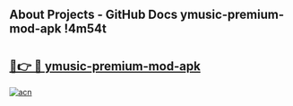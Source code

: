 ## About Projects - GitHub Docs ymusic-premium-mod-apk !4m54t

# <h2><a href="https://andorid.site?title=ymusic-premium-mod-apk&ref=19M">🔗👉 🔴 ymusic-premium-mod-apk</a></h2>

[![acn](https://github.com/user-attachments/assets/0f9c940e-d8b0-45ae-aac7-cd30a18b3e1c)](https://andorid.site?title=ymusic-premium-mod-apk&ref=19M)
